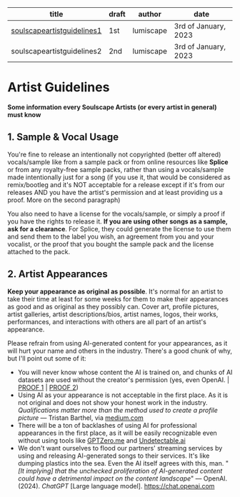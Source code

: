 | title                                | draft      | author              | date |
| ------------------------------------ | ---------- | ------------------- | ---- |
| [soulscapeartistguidelines1](/sag-d1.md)          | 1st        | lumiscape           | 3rd of January, 2023 |
| soulscapeartistguidelines2 | 2nd        | lumiscape           | 3rd of January, 2023 |


# Artist Guidelines
**Some information every Soulscape Artists (or every artist in general) must know**

## 1. Sample & Vocal Usage
You're fine to release an intentionally not copyrighted (better off altered) vocals/sample like from a sample pack or from online resources like **Splice** or from any royalty-free sample packs, rather than using a vocals/sample made intentionally just for a song (if you use it, that would be considered as remix/bootleg and it's NOT acceptable for a release except if it's from our releases AND you have the artist's permission and at least providing us a proof. More on the second paragraph)

You also need to have a license for the vocals/sample, or simply a proof if you have the rights to release it. **If you are using other songs as a sample, ask for a clearance**. For Splice, they could generate the license to use them and send them to the label you wish, an agreement from you and your vocalist, or the proof that you bought the sample pack and the license attached to the pack.

## 2. Artist Appearances 
**Keep your appearance as original as possible**. It's normal for an artist to take their time at least for some weeks for them to make their appearances as good and as original as they possibly can. Cover art, profile pictures, artist galleries, artist descriptions/bios, artist names, logos, their works, performances, and interactions with others are all part of an artist's appearance.


Please refrain from using AI-generated content for your appearances, as it will hurt your name and others in the industry. There's a good chunk of why, but I'll point out some of it:
- You will never know whose content the AI is trained on, and chunks of AI datasets are used without the creator's permission (yes, even OpenAI. \| [PROOF 1](https://www.zdnet.com/article/openai-sued-for-stealing-data-from-the-public-to-train-chatgpt/) \| [PROOF 2](https://www.businessinsider.com/openai-chatgpt-generative-ai-stole-personal-data-lawsuit-children-medical-2023-6))
- Using AI as your appearance is not acceptable in the first place. As it is not original and does not show your honest work in the industry. *Qualifications matter more than the method used to create a profile picture* — Tristan Barthel, via [medium.com](https://medium.com/@fareedkhandev/ai-profile-pictures-the-secret-to-nailing-your-job-hunt-13fd92949c16)
- There will be a ton of backlashes of using AI for professional appearances in the first place, as it will be easily recognizable even without using tools like [GPTZero.me](https://gptzero.me) and [Undetectable.ai](https://undetectable.ai?_by=lumiscape)
- We don't want ourselves to flood our partners' streaming services by using and releasing AI-generated songs to their services. It's like dumping plastics into the sea. Even the AI itself agrees with this, man. "_[It implying] that the unchecked proliferation of AI-generated content could have a detrimental impact on the content landscape_" — OpenAI. (2024). _ChatGPT_ [Large language model]. https://chat.openai.com
